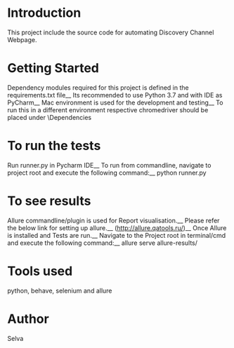 # Introduction 
This project include the source code for automating Discovery Channel Webpage.


# Getting Started
Dependency modules required for this project is defined in the requirements.txt file__
Its recommended to use Python 3.7 and with IDE as PyCharm__
Mac environment is used for the development and testing__
To run this in a different environment respective chromedriver should be placed under \Dependencies

# To run the tests
Run runner.py in Pycharm IDE__
To run from commandline, navigate to project root and execute the following command:__
python runner.py

# To see results
Allure commandline/plugin is used for Report visualisation.__
Please refer the below link for setting up allure.__
(http://allure.qatools.ru/)__
Once Allure is installed and Tests are run.__
Navigate to the Project root in terminal/cmd and execute the following command:__
allure serve allure-results/ 

# Tools used
python, behave, selenium and allure

# Author
Selva

